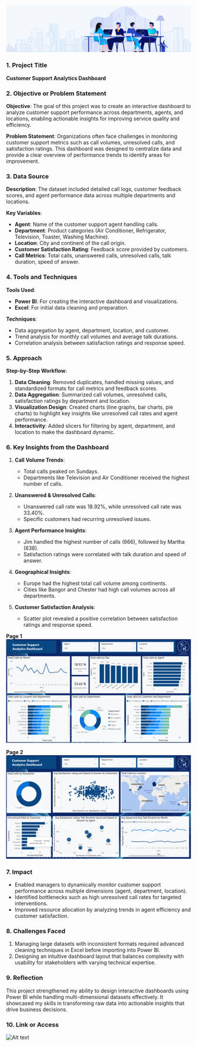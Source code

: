 
![Alt text](Assets/Customer_support_cover_image.png)

### **1. Project Title**  
**Customer Support Analytics Dashboard**



### **2. Objective or Problem Statement**  
**Objective**: The goal of this project was to create an interactive dashboard to analyze customer support performance across departments, agents, and locations, enabling actionable insights for improving service quality and efficiency.  

**Problem Statement**: Organizations often face challenges in monitoring customer support metrics such as call volumes, unresolved calls, and satisfaction ratings. This dashboard was designed to centralize data and provide a clear overview of performance trends to identify areas for improvement.



### **3. Data Source**  
**Description**: The dataset included detailed call logs, customer feedback scores, and agent performance data across multiple departments and locations.  

**Key Variables**:  
- **Agent**: Name of the customer support agent handling calls.  
- **Department**: Product categories (Air Conditioner, Refrigerator, Television, Toaster, Washing Machine).  
- **Location**: City and continent of the call origin.  
- **Customer Satisfaction Rating**: Feedback score provided by customers.  
- **Call Metrics**: Total calls, unanswered calls, unresolved calls, talk duration, speed of answer.



### **4. Tools and Techniques**  
**Tools Used**:  
- **Power BI**: For creating the interactive dashboard and visualizations.  
- **Excel**: For initial data cleaning and preparation.  

**Techniques**:  
- Data aggregation by agent, department, location, and customer.  
- Trend analysis for monthly call volumes and average talk durations.  
- Correlation analysis between satisfaction ratings and response speed.



### **5. Approach**  
**Step-by-Step Workflow**:  
1. **Data Cleaning**: Removed duplicates, handled missing values, and standardized formats for call metrics and feedback scores.  
2. **Data Aggregation**: Summarized call volumes, unresolved calls, satisfaction ratings by department and location.  
3. **Visualization Design**: Created charts (line graphs, bar charts, pie charts) to highlight key insights like unresolved call rates and agent performance.  
4. **Interactivity**: Added slicers for filtering by agent, department, and location to make the dashboard dynamic.



### **6. Key Insights from the Dashboard**
1. **Call Volume Trends**:
   - Total calls peaked on Sundays.
   - Departments like Television and Air Conditioner received the highest number of calls.

2. **Unanswered & Unresolved Calls**:
   - Unanswered call rate was 18.92%, while unresolved call rate was 33.40%.  
   - Specific customers had recurring unresolved issues.

3. **Agent Performance Insights**:
   - Jim handled the highest number of calls (666), followed by Martha (638).  
   - Satisfaction ratings were correlated with talk duration and speed of answer.

4. **Geographical Insights**:
   - Europe had the highest total call volume among continents.
   - Cities like Bangor and Chester had high call volumes across all departments.

5. **Customer Satisfaction Analysis**:
   - Scatter plot revealed a positive correlation between satisfaction ratings and response speed.

**Page 1**
![Alt text](Assets/Barclays_Call_Center_DB1.png)

**Page 2**
![Alt text](Assets/Barclays_Call_Center_DB2.png)

### **7. Impact**
- Enabled managers to dynamically monitor customer support performance across multiple dimensions (agent, department, location).  
- Identified bottlenecks such as high unresolved call rates for targeted interventions.
- Improved resource allocation by analyzing trends in agent efficiency and customer satisfaction.



### **8. Challenges Faced**
1. Managing large datasets with inconsistent formats required advanced cleaning techniques in Excel before importing into Power BI.
2. Designing an intuitive dashboard layout that balances complexity with usability for stakeholders with varying technical expertise.



### **9. Reflection**
This project strengthened my ability to design interactive dashboards using Power BI while handling multi-dimensional datasets effectively. It showcased my skills in transforming raw data into actionable insights that drive business decisions.



### **10. Link or Access**

![Alt text](Assets/Barclays_Customer_Support.pbix)


